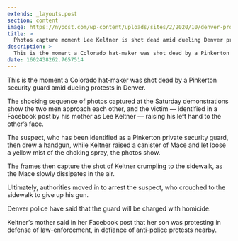 ```yaml
--- 
extends: _layouts.post 
section: content 
image: https://nypost.com/wp-content/uploads/sites/2/2020/10/denver-protest-shooting-06-1.jpg?quality=90&strip=all&w=1200 
title: > 
  Photos capture moment Lee Keltner is shot dead amid dueling Denver protests 
description: > 
  This is the moment a Colorado hat-maker was shot dead by a Pinkerton security guard amid dueling protests in Denver.The suspect, who has been identified as a Pinkerton private security guard, then drew a handgun, while Keltner raised a canister of Mace and let loose a yellow mist of the choking spray, the photos show.The frames then capture the shot of Keltner crumpling to the sidewalk, as the Mace slowly dissipates in the air.Ultimately, authorities moved in to arrest the suspect, who crouched to the sidewalk to give up his gun.Keltner’s mother said in her Facebook post that her son was protesting in defense of law-enforcement, in defiance of anti-police protests nearby. 
date: 1602438262.7657514 
--- 
```

This is the moment a Colorado hat-maker was shot dead by a Pinkerton security guard amid dueling protests in Denver.

The shocking sequence of photos captured at the Saturday demonstrations show the two men approach each other, and the victim — identified in a Facebook post by his mother as Lee Keltner — raising his left hand to the other’s face.

The suspect, who has been identified as a Pinkerton private security guard, then drew a handgun, while Keltner raised a canister of Mace and let loose a yellow mist of the choking spray, the photos show.

The frames then capture the shot of Keltner crumpling to the sidewalk, as the Mace slowly dissipates in the air.

Ultimately, authorities moved in to arrest the suspect, who crouched to the sidewalk to give up his gun.

Denver police have said that the guard will be charged with homicide.

Keltner’s mother said in her Facebook post that her son was protesting in defense of law-enforcement, in defiance of anti-police protests nearby.